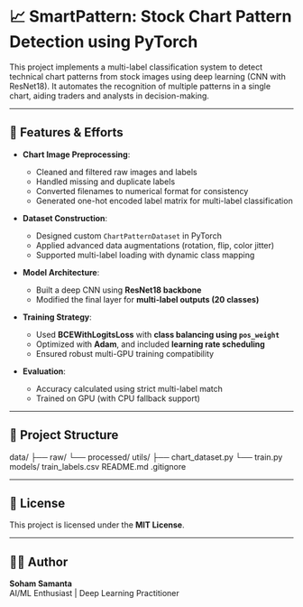 # 📈 SmartPattern: Stock Chart Pattern Detection using PyTorch

This project implements a multi-label classification system to detect technical chart patterns from stock images using deep learning (CNN with ResNet18). It automates the recognition of multiple patterns in a single chart, aiding traders and analysts in decision-making.

---

## 🔧 Features & Efforts

- **Chart Image Preprocessing**:
  - Cleaned and filtered raw images and labels
  - Handled missing and duplicate labels
  - Converted filenames to numerical format for consistency
  - Generated one-hot encoded label matrix for multi-label classification

- **Dataset Construction**:
  - Designed custom `ChartPatternDataset` in PyTorch
  - Applied advanced data augmentations (rotation, flip, color jitter)
  - Supported multi-label loading with dynamic class mapping

- **Model Architecture**:
  - Built a deep CNN using **ResNet18 backbone**
  - Modified the final layer for **multi-label outputs (20 classes)**

- **Training Strategy**:
  - Used **BCEWithLogitsLoss** with **class balancing using `pos_weight`**
  - Optimized with **Adam**, and included **learning rate scheduling**
  - Ensured robust multi-GPU training compatibility

- **Evaluation**:
  - Accuracy calculated using strict multi-label match
  - Trained on GPU (with CPU fallback support)

---

## 📁 Project Structure

data/
  ├── raw/
  └── processed/
utils/
  ├── chart_dataset.py
  └── train.py
models/
train_labels.csv
README.md
.gitignore

---

## 📝 License

This project is licensed under the **MIT License**.

---

## 🙋‍♂️ Author

**Soham Samanta**  
AI/ML Enthusiast | Deep Learning Practitioner
